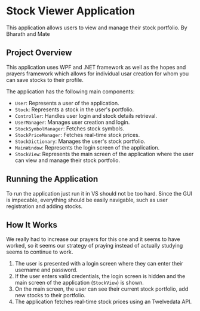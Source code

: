 # Stock Viewer Application

This application allows users to view and manage their stock portfolio.
By Bharath and Mate

## Project Overview

This application uses WPF and .NET framework as well as the hopes and prayers framework which allows for individual usar creation for whom you can save stocks to their profile.

The application has the following main components:

- `User`: Represents a user of the application.
- `Stock`: Represents a stock in the user's portfolio.
- `Controller`: Handles user login and stock details retrieval.
- `UserManager`: Manages user creation and login.
- `StockSymbolManager`: Fetches stock symbols.
- `StockPriceManager`: Fetches real-time stock prices.
- `StockDictionary`: Manages the user's stock portfolio.
- `MainWindow`: Represents the login screen of the application.
- `StockView`: Represents the main screen of the application where the user can view and manage their stock portfolio.

## Running the Application

To run the application just run it in VS should not be too hard.
Since the GUI is impecable, everything should be easily navigable, such as user registration and adding stocks. 


## How It Works

We really had to increase our prayers for this one and it seems to have worked, so it seems our strategy of praying instead of actually studying seems to continue to work.

1. The user is presented with a login screen where they can enter their username and password.
2. If the user enters valid credentials, the login screen is hidden and the main screen of the application (`StockView`) is shown.
3. On the main screen, the user can see their current stock portfolio, add new stocks to their portfolio.
4. The application fetches real-time stock prices using an Twelvedata API.



